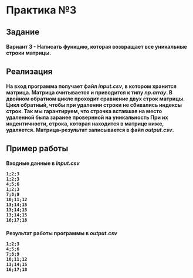 <h1>Практика №3

<h2>Задание

<h4>Вариант 3 - Написать функцию, которая возвращает все уникальные строки матрицы.

<h2>Реализация

<h4>На вход программа получает файл <i>input.csv</i>, в котором хранится матрица. Матрица считывается и приводится к типу <i>np.array</i>. В двойном обратном цикле проходит сравнение двух строк матрицы. Цикл обратный, чтобы при удалении строки не сбивались индексы строк. Так мы гарантируем, что строчка вставшая на место удаленной была заранее провернной на уникальность При их индентичности, строка, которая находится в матрице ниже, удаляется. Матрица-результат записывается в файл <i>output.csv</i>.


<h2>Пример работы

<h4>Входные данные в <i>input.csv</i>

    1;2;3
    1;2;3
    4;5;6
    1;2;3
    7;8;9
    10;11;12
    13;14;15
    13;14;15
    13;14;15
    16;17;18

<h4>Результат работы программы в <i>output.csv</i>

    1;2;3
    4;5;6
    7;8;9
    10;11;12
    13;14;15
    16;17;18